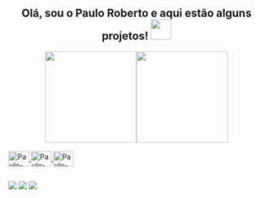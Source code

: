 <h2 align = "center"> Olá, sou o Paulo Roberto e aqui estão alguns projetos! <img src="https://github.com/claytonjhamilton/claytonjhamilton/blob/main/images/waving_hand.gif" width="40px"></h1>


<div align="center">
  <a href="https://github.com/paulorobertobr">
  <img height="180em" src="https://github-readme-stats.vercel.app/api?username=paulorobertobr&show_icons=true&theme=gotham&include_all_commits=true&count_private=true"/><img height="180em" src="https://github-readme-stats.vercel.app/api/top-langs/?username=paulorobertobr&layout=compact&langs_count=7&theme=gotham"/>
</div>

<div style="display: inline_block"><br>
  <img align="center" alt="Paulo-html" height="30" width="40" src="https://cdn.jsdelivr.net/gh/devicons/devicon/icons/html5/html5-original.svg">
  <img align="center" alt="Paulo-css" height="30" width="40" src="https://cdn.jsdelivr.net/gh/devicons/devicon/icons/css3/css3-original.svg">
  <img align="center" alt="Paulo-git" height="30" width="40" src="https://cdn.jsdelivr.net/gh/devicons/devicon/icons/git/git-original.svg">
</div>

##

<div> 
  <a href = "mailto:paulo.robertobr@outlook.com"><img src="https://img.shields.io/badge/Gmail-D14836?style=for-the-badge&logo=gmail&logoColor=white"></a>
  <a href="https://www.linkedin.com/in/paulo-robertobr/" target="_blank"><img src="https://img.shields.io/badge/-LinkedIn-%230077B5?style=for-the-badge&logo=linkedin&logoColor=white" target="_blank"></a>
  <a href="https://open.spotify.com/user/257rr37ka9oazn6ma0ctc6nmm?si=ceca571d48354a50" target="_blank"><img src="https://img.shields.io/badge/Spotify-1ED760?&style=for-the-badge&logo=spotify&logoColor=white" target="_blank"></a> 
</div>

